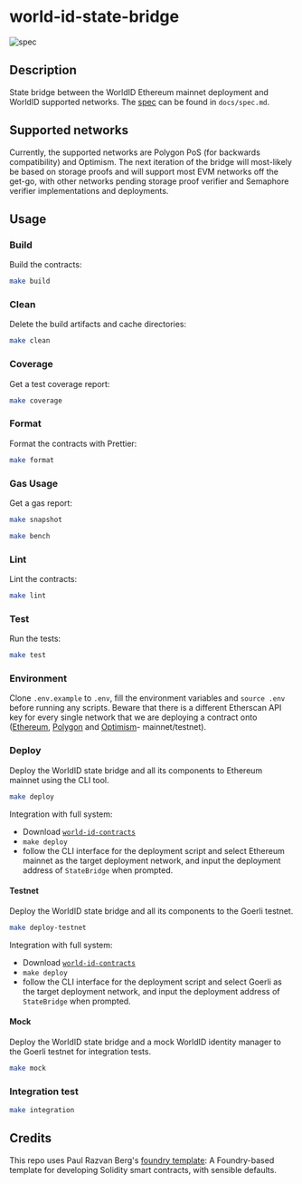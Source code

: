# world-id-state-bridge

![spec](https://raw.githubusercontent.com/worldcoin/world-id-state-bridge/2cba98da38cfc5173ad773824126ce4285d240b1/docs/state-bridge.svg)

## Description

State bridge between the WorldID Ethereum mainnet deployment and WorldID supported networks. The [spec](./docs/spec.md)
can be found in `docs/spec.md`.

## Supported networks

Currently, the supported networks are Polygon PoS (for backwards compatibility) and Optimism. The next iteration of the
bridge will most-likely be based on storage proofs and will support most EVM networks off the get-go, with other
networks pending storage proof verifier and Semaphore verifier implementations and deployments.

## Usage

### Build

Build the contracts:

```sh
make build
```

### Clean

Delete the build artifacts and cache directories:

```sh
make clean
```

### Coverage

Get a test coverage report:

```sh
make coverage
```

### Format

Format the contracts with Prettier:

```sh
make format
```

### Gas Usage

Get a gas report:

```sh
make snapshot
```

```sh
make bench
```

### Lint

Lint the contracts:

```sh
make lint
```

### Test

Run the tests:

```sh
make test
```

### Environment

Clone `.env.example` to `.env`, fill the environment variables and `source .env` before running any scripts. Beware that
there is a different Etherscan API key for every single network that we are deploying a contract onto
([Ethereum](https://etherscan.io/myaccount), [Polygon](https://polygonscan.com/myaccount) and
[Optimism](https://optimistic.etherscan.io/login)- mainnet/testnet).

### Deploy

Deploy the WorldID state bridge and all its components to Ethereum mainnet using the CLI tool.

```sh
make deploy
```

Integration with full system:

- Download [`world-id-contracts`](https://github.com/worldcoin/world-id-contracts)
- `make deploy`
- follow the CLI interface for the deployment script and select Ethereum mainnet as the target deployment network, and
  input the deployment address of `StateBridge` when prompted.

#### Testnet

Deploy the WorldID state bridge and all its components to the Goerli testnet.

```sh
make deploy-testnet
```

Integration with full system:

- Download [`world-id-contracts`](https://github.com/worldcoin/world-id-contracts)
- `make deploy`
- follow the CLI interface for the deployment script and select Goerli as the target deployment network, and input the
  deployment address of `StateBridge` when prompted.

#### Mock

Deploy the WorldID state bridge and a mock WorldID identity manager to the Goerli testnet for integration tests.

```sh
make mock
```

### Integration test

<!-- WIP -->

```sh
make integration
```

## Credits

This repo uses Paul Razvan Berg's [foundry template](https://github.com/paulrberg/foundry-template/): A Foundry-based
template for developing Solidity smart contracts, with sensible defaults.

